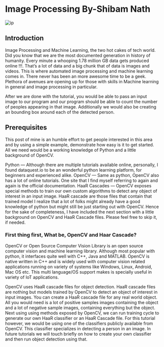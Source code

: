 # Image Processing By-Shibam Nath
![ip](https://miro.medium.com/max/720/1*VeUwoUU7wb2T-NDciUuo7w.webp)

## Introduction
Image Processing and Machine Learning, the two hot cakes of tech world. Did you know that we are the most documented generation in history of humanity. Every minute a whooping 1.78 million GB data gets produced online !!!. That’s a lot of data and a big chunk that of data is images and videos. This is where automated image processing and machine learning comes in.
There never has been an more awesome time to be a geek. Plethora of avenues are opening up for those with skills in Machine learning in general and image processing in particular.

After we are done with the tutorial, you would be able to pass an input image to our program and our program should be able to count the number of peoples appearing in that image. Additionally we would also be creating an bounding box around each of the detected person.

## Prerequisites
This post of mine is an humble effort to get people interested in this area and by using a simple example, demonstrate how easy is it to get started. All we need would be a working knowledge of Python and a little background of OpenCV.

Python — Although there are multiple tutorials available online, personally, I found dataquest.io to be an wonderful python learning platform, for beginners and experienced alike.
OpenCV — Same as python, OpenCV also has a lot of online tutorials. One site that I find myself referring to again and again is the official documentation.
HaaR Cascades — OpenCV exposes special methods to train our own custom algorithms to detect any object of interest in an input image. HaaR cascade are those files that contain that trained model
I realize that a lot of folks might already have a good knowledge of python but might still be just starting out with OpenCV. Hence for the sake of completeness, I have included the next section with a little background on OpenCV and HaaR Cascade files. Please feel free to skip it, if needed.

### First thing first, What be, OpenCV and Haar Cascade?
OpenCV or Open Source Computer Vision Library is an open source computer vision and machine learning library. Although most popular with python, it interfaces quite well with C++, Java and MATLAB. OpenCV is native written in C++ and is widely used with computer vision related applications running on variety of systems like Windows, Linux, Android, Mac OS etc. This multi language/OS support makes is specially useful in variety of IoT applications.

OpenCV uses HaaR cascade files for object detection. HaaR cascade files are nothing but models trained by OpenCV to detect an object of interest in input images. You can create a HaaR cascade file for any real world object. All you would need is a lot of positive samples images containing the object and a lot of negative sample images, containing everything but the object. Next using using methods exposed by OpenCV, we can run training cycle to generate our own HaaR classifier or an HaaR Cascade file. For this tutorial however, we would be using one of the classifiers publicly available from OpenCV. This classifier specializes in detecting a person in an image. In future tutorials we will touch briefly on how to create your own classifier and then run object detection using that.
